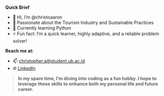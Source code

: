 **Quick Brief**
- 👋 Hi, I’m @christoaaron
- 👀 Passionate about the Tourism Industry and Sustainable Practices
- 🌱 Currently learning Python
- ⚡ Fun fact: I’m a quick learner, highly adaptive, and a reliable problem solver!

**Reach me at:**
- 📫 [christopher.a@student.ub.ac.id](mailto:christopher.a@student.ub.ac.id)
- 🌐 [LinkedIn](https://www.linkedin.com/christoaaron)

> **In my spare time, I’m diving into coding as a fun hobby. I hope to leverage these skills to enhance both my personal life and future career.**

<!---
christoaaron/christoaaron is a ✨ special ✨ repository because its `README.md` (this file) appears on your GitHub profile.
You can click the Preview link to take a look at your changes.
--->
